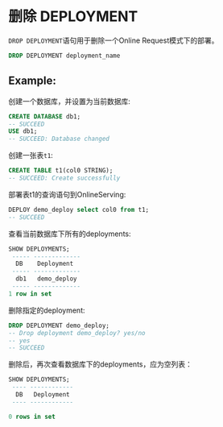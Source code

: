 # 删除 DEPLOYMENT 

`DROP DEPLOYMENT`语句用于删除一个Online Request模式下的部署。

```SQL
DROP DEPLOYMENT deployment_name
```


## Example:

创建一个数据库，并设置为当前数据库:

```sql
CREATE DATABASE db1;
-- SUCCEED
USE db1;
-- SUCCEED: Database changed
```

创建一张表`t1`:

```sql
CREATE TABLE t1(col0 STRING);
-- SUCCEED: Create successfully
```

部署表t1的查询语句到OnlineServing:

```sql
DEPLOY demo_deploy select col0 from t1;
-- SUCCEED
```

查看当前数据库下所有的deployments:

```sql
SHOW DEPLOYMENTS;
 ----- ------------- 
  DB    Deployment   
 ----- ------------- 
  db1   demo_deploy  
 ----- ------------- 
1 row in set

```

删除指定的deployment:

```sql
DROP DEPLOYMENT demo_deploy;
-- Drop deployment demo_deploy? yes/no
-- yes
-- SUCCEED
```

删除后，再次查看数据库下的deployments，应为空列表：

```sql
SHOW DEPLOYMENTS;
 ---- ------------
  DB   Deployment
 ---- ------------

0 rows in set
```



